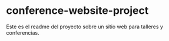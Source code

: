 # conference-website-project

Este es el readme del proyecto sobre un sitio web para talleres y conferencias.
